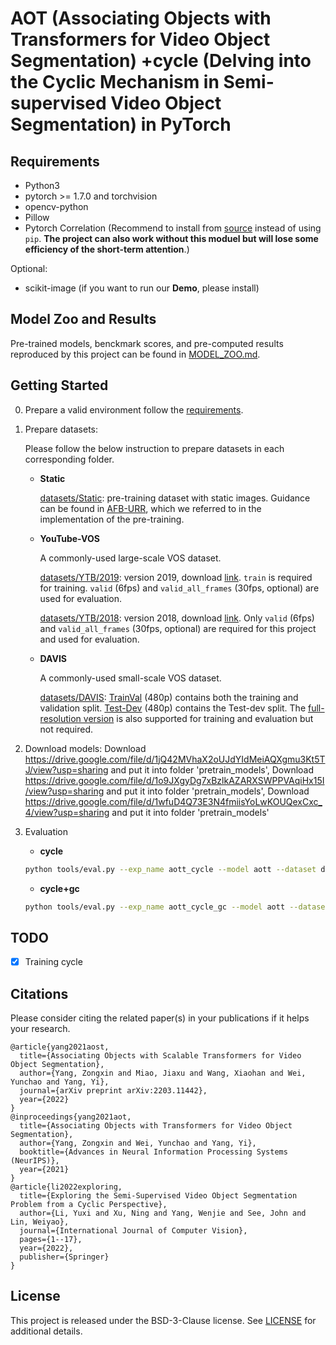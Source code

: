 # AOT (Associating Objects with Transformers for Video Object Segmentation) +cycle (Delving into the Cyclic Mechanism in Semi-supervised Video Object Segmentation) in PyTorch

## Requirements
   * Python3
   * pytorch >= 1.7.0 and torchvision
   * opencv-python
   * Pillow
   * Pytorch Correlation (Recommend to install from [source](https://github.com/ClementPinard/Pytorch-Correlation-extension) instead of using `pip`. **The project can also work without this moduel but will lose some efficiency of the short-term attention**.)

Optional:
   * scikit-image (if you want to run our **Demo**, please install)

## Model Zoo and Results
Pre-trained models, benckmark scores, and pre-computed results reproduced by this project can be found in [MODEL_ZOO.md](MODEL_ZOO.md).

## Getting Started
0. Prepare a valid environment follow the [requirements](#requirements).

1. Prepare datasets:

    Please follow the below instruction to prepare datasets in each corresponding folder.
    * **Static** 
    
        [datasets/Static](datasets/Static): pre-training dataset with static images. Guidance can be found in [AFB-URR](https://github.com/xmlyqing00/AFB-URR), which we referred to in the implementation of the pre-training.
    * **YouTube-VOS**

        A commonly-used large-scale VOS dataset.

        [datasets/YTB/2019](datasets/YTB/2019): version 2019, download [link](https://drive.google.com/drive/folders/1BWzrCWyPEmBEKm0lOHe5KLuBuQxUSwqz?usp=sharing). `train` is required for training. `valid` (6fps) and `valid_all_frames` (30fps, optional) are used for evaluation.

        [datasets/YTB/2018](datasets/YTB/2018): version 2018, download [link](https://drive.google.com/drive/folders/1bI5J1H3mxsIGo7Kp-pPZU8i6rnykOw7f?usp=sharing). Only `valid` (6fps) and `valid_all_frames` (30fps, optional) are required for this project and used for evaluation.

    * **DAVIS**

        A commonly-used small-scale VOS dataset.

        [datasets/DAVIS](datasets/DAVIS): [TrainVal](https://data.vision.ee.ethz.ch/csergi/share/davis/DAVIS-2017-trainval-480p.zip) (480p) contains both the training and validation split. [Test-Dev](https://data.vision.ee.ethz.ch/csergi/share/davis/DAVIS-2017-test-dev-480p.zip) (480p) contains the Test-dev split. The [full-resolution version](https://davischallenge.org/davis2017/code.html) is also supported for training and evaluation but not required.
2. Download models:
    Download https://drive.google.com/file/d/1jQ42MVhaX2oUJdYIdMeiAQXgmu3Kt5TJ/view?usp=sharing and put it into folder 'pretrain_models', Download https://drive.google.com/file/d/1o9JXgyDg7xBzlkAZARXSWPPVAqiHx15I/view?usp=sharing and put it into folder 'pretrain_models', Download https://drive.google.com/file/d/1wfuD4Q73E3N4fmiisYoLwKOUQexCxc_4/view?usp=sharing and put it into folder 'pretrain_models'
3. Evaluation
    * **cycle**   
    ```bash
    python tools/eval.py --exp_name aott_cycle --model aott --dataset davis2017 --split val --gpu_num 1 --ckpt_path pretrain_models/AOTT.pth --ensemble pretrain_models/AOTT_cycle.pth
    ```
    * **cycle+gc** 
    ```bash
    python tools/eval.py --exp_name aott_cycle_gc --model aott --dataset davis2017 --split val --gpu_num 1 --ckpt_path pretrain_models/AOTT.pth --ensemble pretrain_models/AOTT_cycle.pth --gc
    ```
## TODO
- [x] Training cycle

## Citations
Please consider citing the related paper(s) in your publications if it helps your research.
```
@article{yang2021aost,
  title={Associating Objects with Scalable Transformers for Video Object Segmentation},
  author={Yang, Zongxin and Miao, Jiaxu and Wang, Xiaohan and Wei, Yunchao and Yang, Yi},
  journal={arXiv preprint arXiv:2203.11442},
  year={2022}
}
@inproceedings{yang2021aot,
  title={Associating Objects with Transformers for Video Object Segmentation},
  author={Yang, Zongxin and Wei, Yunchao and Yang, Yi},
  booktitle={Advances in Neural Information Processing Systems (NeurIPS)},
  year={2021}
}
@article{li2022exploring,
  title={Exploring the Semi-Supervised Video Object Segmentation Problem from a Cyclic Perspective},
  author={Li, Yuxi and Xu, Ning and Yang, Wenjie and See, John and Lin, Weiyao},
  journal={International Journal of Computer Vision},
  pages={1--17},
  year={2022},
  publisher={Springer}
}
```

## License
This project is released under the BSD-3-Clause license. See [LICENSE](LICENSE) for additional details.
